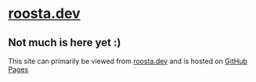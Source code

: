 # [roosta.dev](https://roosta.dev/)

## Not much is here yet :) 


This site can primarily be viewed from [roosta.dev](https://roosta.dev/) and is hosted on [GitHub Pages](https://pages.github.com/)
